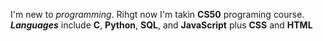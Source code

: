 I'm new to *programming*. Rihgt now I'm takin __CS50__ programing course. __*Languages*__ include __C__, __Python__, __SQL__, and __JavaScript__ plus __CSS__ and __HTML__
